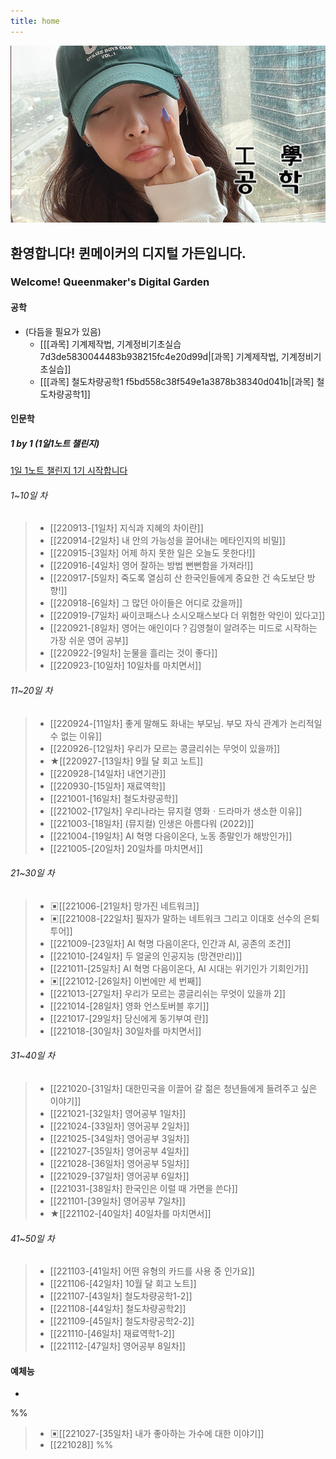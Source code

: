 ```yaml
---
title: home
---
```


<img src="/assets/thumbnail.jpg"/>

## 환영합니다! 퀸메이커의 디지털 가든입니다.

### Welcome! Queenmaker's Digital Garden

#### 공학
- (다듬을 필요가 있음)
	- [[[과목] 기계제작법, 기계정비기초실습 7d3de5830044483b938215fc4e20d99d|[과목] 기계제작법, 기계정비기초실습]]
	- [[[과목] 철도차량공학1 f5bd558c38f549e1a3878b38340d041b|[과목] 철도차량공학1]]

#### 인문학

##### 1 by 1 (1일1노트 챌린지)
[1일 1노트 챌린지 1기 시작합니다](https://cafe.naver.com/obsidianary/1644)

###### 1~10일 차
> - [[220913-[1일차] 지식과 지혜의 차이란]]
> - [[220914-[2일차] 내 안의 가능성을 끌어내는 메타인지의 비밀]]
> - [[220915-[3일차] 어제 하지 못한 일은 오늘도 못한다!]]
> - [[220916-[4일차] 영어 잘하는 방법 뻔뻔함을 가져라!]]
> - [[220917-[5일차] 죽도록 열심히 산 한국인들에게 중요한 건 속도보단 방향!]]
> - [[220918-[6일차] 그 많던 아이들은 어디로 갔을까]]
> - [[220919-[7일차] 싸이코패스나 소시오패스보다 더 위험한 악인이 있다고]]
> - [[220921-[8일차] 영어는 애인이다？김영철이 알려주는 미드로 시작하는 가장 쉬운 영어 공부]]
> - [[220922-[9일차] 눈물을 흘리는 것이 좋다]]
> - [[220923-[10일차] 10일차를 마치면서]]

###### 11~20일 차
> - [[220924-[11일차] 좋게 말해도 화내는 부모님. 부모 자식 관계가 논리적일 수 없는 이유]]
> - [[220926-[12일차] 우리가 모르는 콩글리쉬는 무엇이 있을까]]
> - ★[[220927-[13일차] 9월 달 회고 노트]]
> - [[220928-[14일차] 내연기관]]
> - [[220930-[15일차] 재료역학]]
> - [[221001-[16일차] 철도차량공학]]
> - [[221002-[17일차] 우리나라는 뮤지컬 영화ㆍ드라마가 생소한 이유]]
> - [[221003-[18일차] (뮤지컬) 인생은 아름다워 (2022)]]
> - [[221004-[19일차] AI 혁명 다음이온다, 노동 종말인가 해방인가]]
> - [[221005-[20일차] 20일차를 마치면서]]

###### 21~30일 차
> - ▣[[221006-[21일차] 망가진 네트워크]]
> - ▣[[221008-[22일차] 필자가 말하는 네트워크 그리고 이대호 선수의 은퇴투어]]
> - [[221009-[23일차] AI 혁명 다음이온다, 인간과 AI, 공존의 조건]]
> - [[221010-[24일차] 두 얼굴의 인공지능 (망견만리)]]
> - [[221011-[25일차] AI 혁명 다음이온다,  AI 시대는 위기인가 기회인가]]
> - ▣[[221012-[26일차] 이번에만 세 번째]]
> - [[221013-[27일차] 우리가 모르는 콩글리쉬는 무엇이 있을까 2]]
> - [[221014-[28일차] 영화 언스토버블 후기]]
> - [[221017-[29일차] 당신에게 동기부여 란]]
> - [[221018-[30일차] 30일차를 마치면서]]

###### 31~40일 차
> - [[221020-[31일차] 대한민국을 이끌어 갈 젊은 청년들에게 들려주고 싶은 이야기]]
> - [[221021-[32일차] 영어공부 1일차]]
> - [[221024-[33일차] 영어공부 2일차]]
> - [[221025-[34일차] 영어공부 3일차]]
> - [[221027-[35일차] 영어공부 4일차]]
> - [[221028-[36일차] 영어공부 5일차]]
> - [[221029-[37일차] 영어공부 6일차]]
> - [[221031-[38일차] 한국인은 이럴 때 가면을 쓴다]]
> - [[221101-[39일차] 영어공부 7일차]]
> - ★[[221102-[40일차] 40일차를 마치면서]]

###### 41~50일 차
> - [[221103-[41일차] 어떤 유형의 카드를 사용 중 인가요]]
> - [[221106-[42일차] 10월 달 회고 노트]]
> - [[221107-[43일차] 철도차량공학1-2]]
> - [[221108-[44일차] 철도차량공학2]]
> - [[221109-[45일차] 철도차량공학2-2]]
> - [[221110-[46일차] 재료역학1-2]]
> - [[221112-[47일차] 영어공부 8일차]]

#### 예체능
- 

%%
> - ▣[[221027-[35일차] 내가 좋아하는 가수에 대한 이야기]]
> - [[221028]]
%%